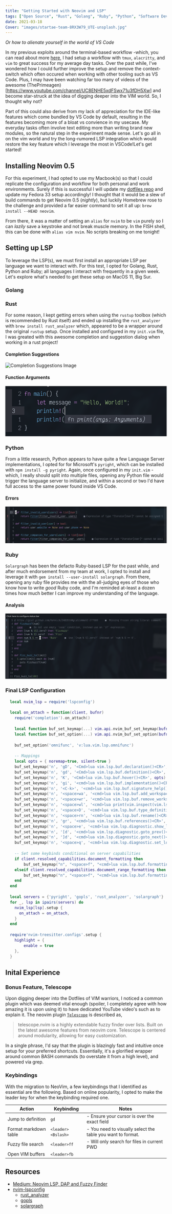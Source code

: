 ```yaml
---
title: "Getting Started with Neovim and LSP"
tags: ["Open Source", "Rust", "Golang", "Ruby", "Python", "Software Development", "Lessons", "Overview", "Linux"]
date: 2021-03-18
Cover: "images/startae-team-8RX3W79_UTE-unsplash.jpg"
---
```


_Or how to alienate yourself in the world of VS Code_

In my previous exploits around the terminal-based workflow -which, you can read about more [here](https://raygervais.dev/articles/2020/09/embracing-terminal-centric-workflows/), I had setup a workflow with `tmux`, `alacritty`, and `vim` to great success for my average day tasks. Over the past while, I've wondered how I could further improve the setup and remove the context-switch which often occured when working with other tooling such as VS Code. Plus, I may have been watching far too many of videos of the awesome (ThePrimeagen)[https://www.youtube.com/channel/UC8ENHE5xdFSwx71u3fDH5Xw] and become star-struck at the idea of digging deeper into the VIM world. So, I thought why not? 

Part of this could also derive from my lack of appreciation for the IDE-like features which come bundled by VS Code by default, resulting in the features becoming more of a bloat vs convience in my usecase. My everyday tasks often involve text editing more than writing brand new modules, so the natural step in the experiment made sense. Let's go all in on the vim world and try the long-rumored LSP integration which would restore the key feature which I leverage the most in VSCode!Let's get started! 

## Installing Neovim 0.5

For this experiment, I had opted to use my Macbook(s) so that I could replicate the configuration and workflow for both personal and work environments. Surely if this is successful I will update my [dotfiles repo](https://github.com/raygervais/dotfiles) and update my Fedora 33 setup accordingly! I thought that it would be a slew of build commands to get Neovim 0.5 (_nightly_), but luckily Homebrew rose to the challenge and provided a far easier command to set it all up: `brew install --HEAD neovim`.

From there, it was a matter of setting an `alias` for `nvim` to be `vim` purely so I can _lazily_ save a keystroke and not break muscle memory. In the FISH shell, this can be done with `alias vim nvim`. No scripts breaking on me tonight! 

## Setting up LSP

To leverage the LSP(s), we must first install an appropriate LSP per language we want to interact with. For this test, I opted for Golang, Rust, Python and Ruby; all languages I interact with frequently in a given week. Let's explore what's needed to get these setup on MacOS 11, Big Sur. 

### Golang

### Rust

For some reason, I kept getting errors when using the `rustup` toolbox (which is recommended by Rust itself) and ended up installing the `rust_analyzer` with `brew install rust_analyzer` which, appeared to be a wrapper around the original `rustup` setup. Once installed and configured in my `init.vim` file, I was greated with this awesome completion and suggestion dialog when working in a rust project! 

#### Completion Suggestions

![Completion Suggestions Image](./imges/RustSemantics.png)

#### Function Arguments

![Function Arguments Image](./images/RustFunctions.png)

### Python

From a little research, Python appears to have quite a few Language Server implementations, I opted for for Microsoft's `pyright`, which can be installed with `npm install -g pyright`. Again, once configured in my `init.vim` -which, I really should split into multiple files, opening any Python file would trigger the language server to initialize, and within a second or two I'd have full access to the same power found inside VS Code.

#### Errors

![Errors Analysis Image](./images/PythonErrorsAnalysis.png)

### Ruby

`Solargraph` has been the defacto Ruby-based LSP for the past while, and after much endorsement from my team at work, I opted to install and leverage it with `gem install --user-install solargraph`. From there, opening any ruby file provides me with the all-judging eyes of those who know how to write _good_ Ruby code, and I'm reminded at-least a dozen times how much better I can improve my understanding of the language.

#### Analysis

![Code Analysis](./images/RubySemantics.png)

### Final LSP Configuration

```lua
  local nvim_lsp = require('lspconfig')

  local on_attach = function(client, bufnr)
    require('completion').on_attach()

    local function buf_set_keymap(...) vim.api.nvim_buf_set_keymap(bufnr, ...) end
    local function buf_set_option(...) vim.api.nvim_buf_set_option(bufnr, ...) end

    buf_set_option('omnifunc', 'v:lua.vim.lsp.omnifunc')

    -- Mappings
    local opts = { noremap=true, silent=true }
    buf_set_keymap('n', 'gD', '<Cmd>lua vim.lsp.buf.declaration()<CR>', opts)
    buf_set_keymap('n', 'gd', '<Cmd>lua vim.lsp.buf.definition()<CR>', opts)
    buf_set_keymap('n', 'K', '<Cmd>lua vim.lsp.buf.hover()<CR>', opts)
    buf_set_keymap('n', 'gi', '<cmd>lua vim.lsp.buf.implementation()<CR>', opts)
    buf_set_keymap('n', '<C-k>', '<cmd>lua vim.lsp.buf.signature_help()<CR>', opts)
    buf_set_keymap('n', '<space>wa', '<cmd>lua vim.lsp.buf.add_workspace_folder()<CR>', opts)
    buf_set_keymap('n', '<space>wr', '<cmd>lua vim.lsp.buf.remove_workspace_folder()<CR>', opts)
    buf_set_keymap('n', '<space>wl', '<cmd>lua print(vim.inspect(vim.lsp.buf.list_workspace_folders()))<CR>', opts)
    buf_set_keymap('n', '<space>D', '<cmd>lua vim.lsp.buf.type_definition()<CR>', opts)
    buf_set_keymap('n', '<space>rn', '<cmd>lua vim.lsp.buf.rename()<CR>', opts)
    buf_set_keymap('n', 'gr', '<cmd>lua vim.lsp.buf.references()<CR>', opts)
    buf_set_keymap('n', '<space>e', '<cmd>lua vim.lsp.diagnostic.show_line_diagnostics()<CR>', opts)
    buf_set_keymap('n', '[d', '<cmd>lua vim.lsp.diagnostic.goto_prev()<CR>', opts)
    buf_set_keymap('n', ']d', '<cmd>lua vim.lsp.diagnostic.goto_next()<CR>', opts)
    buf_set_keymap('n', '<space>q', '<cmd>lua vim.lsp.diagnostic.set_loclist()<CR>', opts)

    -- Set some keybinds conditional on server capabilities
    if client.resolved_capabilities.document_formatting then
        buf_set_keymap("n", "<space>f", "<cmd>lua vim.lsp.buf.formatting()<CR>", opts)
    elseif client.resolved_capabilities.document_range_formatting then
        buf_set_keymap("n", "<space>f", "<cmd>lua vim.lsp.buf.formatting()<CR>", opts)
    end
  end

  local servers = {'pyright', 'gopls', 'rust_analyzer', 'solargraph'}
  for _, lsp in ipairs(servers) do
    nvim_lsp[lsp].setup {
      on_attach = on_attach,
    }
  end

  require'nvim-treesitter.configs'.setup {
    highlight = {
        enable = true
    },
  }
```

## Inital Experience

### Bonus Feature, Telescope

Upon digging deeper into the Dotfiles of VIM warriors, I noticed a common plugin which was deemed vital enough (spoiler, I completely agree with how amazing it is upon using it) to have dedicated YouTube video's such as []() to explain it. The neovim plugin [`Telescope`](https://github.com/nvim-telescope/telescope.nvim) is described as,

>telescope.nvim is a highly extendable fuzzy finder over lists. Built on the latest awesome features from neovim core. Telescope is centered around modularity, allowing for easy customization.

In a single phrase, I'd say that the plugin is blazingly fast and intuitive once setup for your preferred shortcuts. Essentially, it's a glorified wrapper around common BASH commands (to overstate it from a high level), and powered via grep. 

### Keybindings

With the migration to NeoVim, a few keybindings that I identified as essential are the following. Based on online popularity, I opted to make <SPACE> the leader key for when the keybinding required one.

| Action                | Keybinding         | Notes                                                       |
| --------              | ------------       | -------                                                     |
| Jump to definition    | `gd`               | - Ensure your cursor is over the exact field                |
| Format markdown table | `<leader><Bslash>` | - You need to visually select the table you want to format. |
| Fuzzy file search     | `<leader>ff`       | - Will only search for files in current PWD                 |
| Open VIM buffers      | `<leader>fb`       |                                                             |

## Resources

- [Medium: Neovim LSP, DAP and Fuzzy Finder](https://medium.com/swlh/neovim-lsp-dap-and-fuzzy-finder-60337ef08060)
- [nvim-lspconfig](https://github.com/neovim/nvim-lspconfig#Keybindings-and-completion)
    - [rust_analyzer](https://github.com/neovim/nvim-lspconfig#Keybindings-and-completion)
    - [gopls](https://github.com/golang/tools/tree/master/gopls)
    - [solargraph](https://solargraph.org)
